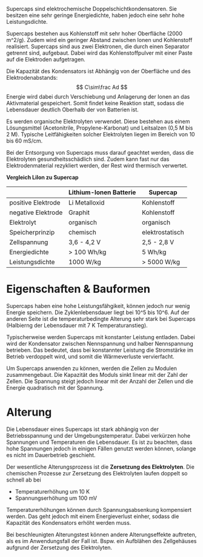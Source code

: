 Supercaps sind elektrochemische Doppelschichtkondensatoren. Sie besitzen eine sehr geringe Energiedichte, haben jedoch eine sehr hohe Leistungsdichte.

Supercaps bestehen aus Kohlenstoff mit sehr hoher Oberfläche (2000 m^2/g). Zudem wird ein geringer Abstand zwischen Ionen und Kohlenstoff realisiert. Supercaps sind aus zwei Elektronen, die durch einen Separator getrennt sind, aufgebaut. Dabei wird das Kohlenstoffpulver mit einer Paste auf die Elektroden aufgetragen.

Die Kapazität des Kondensators ist Abhängig von der Oberfläche und des Elektrodenabstands:
$$
C\sim\frac Ad
$$
Energie wird dabei durch Verschiebung und Anlagerung der Ionen an das Aktivmaterial gespeichert. Somit findet keine Reaktion statt, sodass die Lebensdauer deutlich Oberhalb der von Batterien ist.

Es werden organische Elektrolyten verwendet. Diese bestehen aus einem Lösungsmittel (Acetonitrile, Propylene-Karbonat) und Leitsalzen (0,5 M bis 2 M). Typische Leitfähigkeiten solcher Elektrolyten liegen im Bereich von 10 bis 60 mS/cm.

Bei der Entsorgung von Supercaps muss darauf geachtet werden, dass die Elektrolyten gesundheitsschädlich sind. Zudem kann fast nur das Elektrodenmaterial rezykliert werden, der Rest wird thermisch verwertet.

**Vergleich LiIon zu Supercap**

|                    | Lithium-Ionen Batterie | Supercap        |
| ------------------ | ---------------------- | --------------- |
| positive Elektrode | Li Metalloxid          | Kohlenstoff     |
| negative Elektrode | Graphit                | Kohlenstoff     |
| Elektrolyt         | organisch              | organisch       |
| Speicherprinzip    | chemisch               | elektrostatisch |
| Zellspannung       | 3,6 - 4,2 V            | 2,5 - 2,8 V     |
| Energiedichte      | > 100 Wh/kg            | 5 Wh/kg         |
| Leistungsdichte    | 1000 W/kg              | > 5000 W/kg     |
# Eigenschaften & Bauformen
Supercaps haben eine hohe Leistungsfähgikeit, können jedoch nur wenig Energie speichern. Die Zyklenlebensdauer liegt bei 10^5 bis 10^6. Auf der anderen Seite ist die temperaturbedingte Alterung sehr stark bei Supercaps (Halbierng der Lebensdauer mit 7 K Temperaturanstieg).

Typischerweise werden Supercaps mit konstanter Leistung entladen. Dabei wird der Kondensator zwischen Nennspannung und halber Nennspannung betrieben. Das bedeutet, dass bei konstannter Leistung die Stromstärke im Betrieb verdoppelt wird, und somit die Wärmeverluste vervierfacht.

Um Supercaps anwenden zu können, werden die Zellen zu Modulen zusammengebaut. Die Kapazität des Moduls sinkt linear mit der Zahl der Zellen. Die Spannung steigt jedoch linear mit der Anzahl der Zellen und die Energie quadratisch mit der Spannung.
# Alterung
Die Lebensdauer eines Supercaps ist stark abhängig von der Betriebsspannung und der Umgebungstemperatur. Dabei verkürzen hohe Spannungen und Temperaturen die Lebensdauer. Es ist zu beachten, dass hohe Spannungen jedoch in einigen Fällen genutzt werden können, solange es nicht im Dauerbetrieb geschieht.

Der wesentliche Alterungsprozess ist die **Zersetzung des Elektrolyten**. Die chemischen Prozesse zur Zersetzung des Elektrolyten laufen doppelt so schnell ab bei
- Temperaturerhöhung um 10 K
- Spannungserhöhung um 100 mV

Temperaturerhöhungen können durch Spannungsabsenkung kompensiert werden. Das geht jedoch mit einem Energieverlust einher, sodass die Kapazität des Kondensators erhöht werden muss.

Bei beschleunigten Alterungstest können andere Alterungseffekte auftreten, als es im Anwendungsfall der Fall ist. Bspw. ein Aufblähen des Zellgehäuses aufgrund der Zersetzung des Elektrolyten.